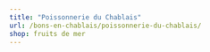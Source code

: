 ```yaml
---
title: "Poissonnerie du Chablais"
url: /bons-en-chablais/poissonnerie-du-chablais/
shop: fruits de mer
---
```

